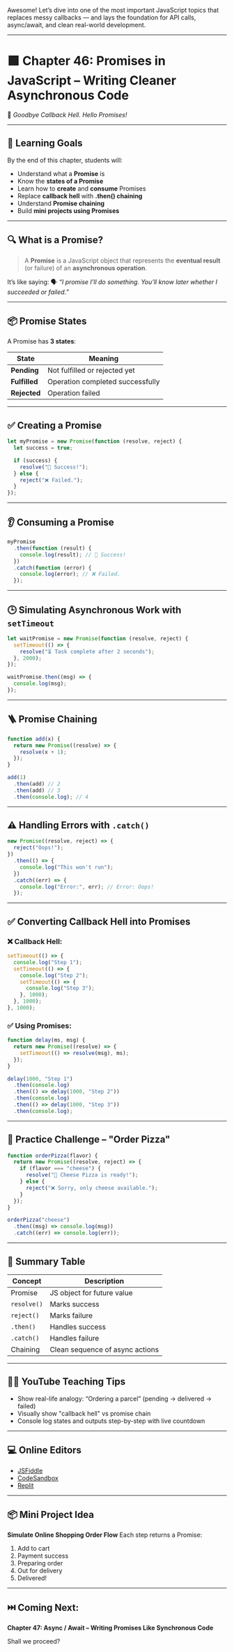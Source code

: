 Awesome! Let’s dive into one of the most important JavaScript topics that replaces messy callbacks — and lays the foundation for API calls, async/await, and clean real-world development.

---

# 🟩 Chapter 46: **Promises in JavaScript – Writing Cleaner Asynchronous Code**

🧠 *Goodbye Callback Hell. Hello Promises!*

---

## 🎯 Learning Goals

By the end of this chapter, students will:

* Understand what a **Promise** is
* Know the **states of a Promise**
* Learn how to **create** and **consume** Promises
* Replace **callback hell** with **.then() chaining**
* Understand **Promise chaining**
* Build **mini projects using Promises**

---

## 🔍 What is a Promise?

> A **Promise** is a JavaScript object that represents the **eventual result** (or failure) of an **asynchronous operation**.

It’s like saying:
🗣️ *“I promise I’ll do something. You’ll know later whether I succeeded or failed.”*

---

## 📦 Promise States

A Promise has **3 states**:

| State         | Meaning                          |
| ------------- | -------------------------------- |
| **Pending**   | Not fulfilled or rejected yet    |
| **Fulfilled** | Operation completed successfully |
| **Rejected**  | Operation failed                 |

---

## ✅ Creating a Promise

```js
let myPromise = new Promise(function (resolve, reject) {
  let success = true;

  if (success) {
    resolve("🎉 Success!");
  } else {
    reject("❌ Failed.");
  }
});
```

---

## 👂 Consuming a Promise

```js
myPromise
  .then(function (result) {
    console.log(result); // 🎉 Success!
  })
  .catch(function (error) {
    console.log(error); // ❌ Failed.
  });
```

---

## 🕒 Simulating Asynchronous Work with `setTimeout`

```js
let waitPromise = new Promise(function (resolve, reject) {
  setTimeout(() => {
    resolve("⏳ Task complete after 2 seconds");
  }, 2000);
});

waitPromise.then((msg) => {
  console.log(msg);
});
```

---

## 🪜 Promise Chaining

```js
function add(x) {
  return new Promise((resolve) => {
    resolve(x + 1);
  });
}

add(1)
  .then(add) // 2
  .then(add) // 3
  .then(console.log); // 4
```

---

## ⚠️ Handling Errors with `.catch()`

```js
new Promise((resolve, reject) => {
  reject("Oops!");
})
  .then(() => {
    console.log("This won't run");
  })
  .catch((err) => {
    console.log("Error:", err); // Error: Oops!
  });
```

---

## ✅ Converting Callback Hell into Promises

### ❌ Callback Hell:

```js
setTimeout(() => {
  console.log("Step 1");
  setTimeout(() => {
    console.log("Step 2");
    setTimeout(() => {
      console.log("Step 3");
    }, 1000);
  }, 1000);
}, 1000);
```

### ✅ Using Promises:

```js
function delay(ms, msg) {
  return new Promise((resolve) => {
    setTimeout(() => resolve(msg), ms);
  });
}

delay(1000, "Step 1")
  .then(console.log)
  .then(() => delay(1000, "Step 2"))
  .then(console.log)
  .then(() => delay(1000, "Step 3"))
  .then(console.log);
```

---

## 🧪 Practice Challenge – "Order Pizza"

```js
function orderPizza(flavor) {
  return new Promise((resolve, reject) => {
    if (flavor === "cheese") {
      resolve("🧀 Cheese Pizza is ready!");
    } else {
      reject("❌ Sorry, only cheese available.");
    }
  });
}

orderPizza("cheese")
  .then((msg) => console.log(msg))
  .catch((err) => console.log(err));
```

---

## 🎯 Summary Table

| Concept     | Description                     |
| ----------- | ------------------------------- |
| Promise     | JS object for future value      |
| `resolve()` | Marks success                   |
| `reject()`  | Marks failure                   |
| `.then()`   | Handles success                 |
| `.catch()`  | Handles failure                 |
| Chaining    | Clean sequence of async actions |

---

## 🧑‍🏫 YouTube Teaching Tips

* Show real-life analogy: “Ordering a parcel” (pending → delivered → failed)
* Visually show "callback hell" vs promise chain
* Console log states and outputs step-by-step with live countdown

---

## 💻 Online Editors

* [JSFiddle](https://jsfiddle.net/)
* [CodeSandbox](https://codesandbox.io/)
* [Replit](https://replit.com)

---

## 📦 Mini Project Idea

**Simulate Online Shopping Order Flow**
Each step returns a Promise:

1. Add to cart
2. Payment success
3. Preparing order
4. Out for delivery
5. Delivered!

---

## ⏭️ Coming Next:

**Chapter 47: Async / Await – Writing Promises Like Synchronous Code**

Shall we proceed?
